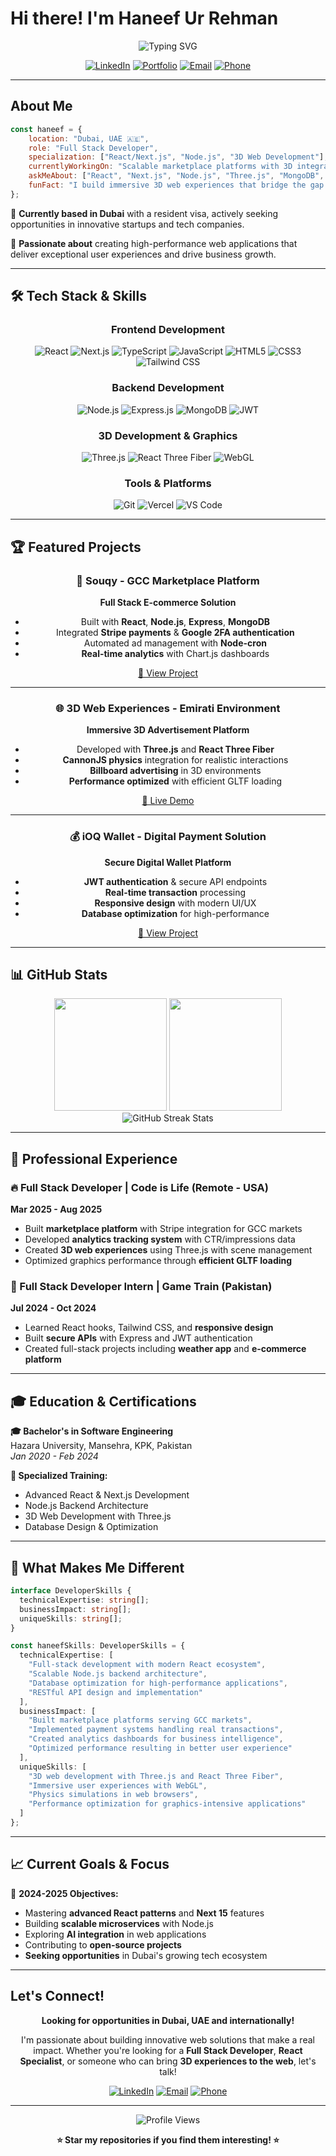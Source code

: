 # Hi there! I'm Haneef Ur Rehman

<div align="center">
  <img src="https://readme-typing-svg.herokuapp.com?font=Fira+Code&pause=1000&color=00D9FF&center=true&vCenter=true&width=435&lines=Full+Stack+Developer;React+%7C+Next.js+%7C+Node.js;3D+Web+Developer;Building+Amazing+Experiences" alt="Typing SVG" />
</div>

<div align="center">
  
  [![LinkedIn](https://img.shields.io/badge/LinkedIn-0077B5?style=for-the-badge&logo=linkedin&logoColor=white)](https://linkedin.com/in/haneef-ur-rehman)
  [![Portfolio](https://img.shields.io/badge/Portfolio-FF5722?style=for-the-badge&logo=todoist&logoColor=white)](#)
  [![Email](https://img.shields.io/badge/Email-D14836?style=for-the-badge&logo=gmail&logoColor=white)](mailto:haneefr777@gmail.com)
  [![Phone](https://img.shields.io/badge/Phone-25D366?style=for-the-badge&logo=whatsapp&logoColor=white)](tel:+971507462169)
  
</div>

---

##  About Me

```javascript
const haneef = {
    location: "Dubai, UAE 🇦🇪",
    role: "Full Stack Developer",
    specialization: ["React/Next.js", "Node.js", "3D Web Development"],
    currentlyWorkingOn: "Scalable marketplace platforms with 3D integrations",
    askMeAbout: ["React", "Next.js", "Node.js", "Three.js", "MongoDB", "Performance Optimization"],
    funFact: "I build immersive 3D web experiences that bridge the gap between web and reality! 🌟"
};
```

💼 **Currently based in Dubai** with a resident visa, actively seeking opportunities in innovative startups and tech companies.

🎯 **Passionate about** creating high-performance web applications that deliver exceptional user experiences and drive business growth.

---

## 🛠️ Tech Stack & Skills

<div align="center">

### Frontend Development
![React](https://img.shields.io/badge/React-20232A?style=for-the-badge&logo=react&logoColor=61DAFB)
![Next.js](https://img.shields.io/badge/Next.js-000000?style=for-the-badge&logo=next.js&logoColor=white)
![TypeScript](https://img.shields.io/badge/TypeScript-007ACC?style=for-the-badge&logo=typescript&logoColor=white)
![JavaScript](https://img.shields.io/badge/JavaScript-F7DF1E?style=for-the-badge&logo=javascript&logoColor=black)
![HTML5](https://img.shields.io/badge/HTML5-E34F26?style=for-the-badge&logo=html5&logoColor=white)
![CSS3](https://img.shields.io/badge/CSS3-1572B6?style=for-the-badge&logo=css3&logoColor=white)
![Tailwind CSS](https://img.shields.io/badge/Tailwind_CSS-38B2AC?style=for-the-badge&logo=tailwind-css&logoColor=white)

### Backend Development
![Node.js](https://img.shields.io/badge/Node.js-43853D?style=for-the-badge&logo=node.js&logoColor=white)
![Express.js](https://img.shields.io/badge/Express.js-404D59?style=for-the-badge&logo=express&logoColor=white)
![MongoDB](https://img.shields.io/badge/MongoDB-4EA94B?style=for-the-badge&logo=mongodb&logoColor=white)
![JWT](https://img.shields.io/badge/JWT-black?style=for-the-badge&logo=JSON%20web%20tokens)

### 3D Development & Graphics
![Three.js](https://img.shields.io/badge/Three.js-000000?style=for-the-badge&logo=three.js&logoColor=white)
![React Three Fiber](https://img.shields.io/badge/React_Three_Fiber-000000?style=for-the-badge&logo=react&logoColor=white)
![WebGL](https://img.shields.io/badge/WebGL-990000?style=for-the-badge&logo=webgl&logoColor=white)

### Tools & Platforms
![Git](https://img.shields.io/badge/Git-F05032?style=for-the-badge&logo=git&logoColor=white)
![Vercel](https://img.shields.io/badge/Vercel-000000?style=for-the-badge&logo=vercel&logoColor=white)
![VS Code](https://img.shields.io/badge/VS_Code-0078D4?style=for-the-badge&logo=visual%20studio%20code&logoColor=white)

</div>

---

## 🏆 Featured Projects

<div align="center">

### 🛒 Souqy - GCC Marketplace Platform
**Full Stack E-commerce Solution**
- Built with **React**, **Node.js**, **Express**, **MongoDB**
- Integrated **Stripe payments** & **Google 2FA authentication**
- Automated ad management with **Node-cron**
- **Real-time analytics** with Chart.js dashboards

[🔗 View Project](test.souqy.io)

---

### 🌐 3D Web Experiences - Emirati Environment
**Immersive 3D Advertisement Platform**
- Developed with **Three.js** and **React Three Fiber**
- **CannonJS physics** integration for realistic interactions
- **Billboard advertising** in 3D environments
- **Performance optimized** with efficient GLTF loading

[🔗 Live Demo](test.emirati.com)

---

### 💰 iOQ Wallet - Digital Payment Solution
**Secure Digital Wallet Platform**
- **JWT authentication** & secure API endpoints
- **Real-time transaction** processing
- **Responsive design** with modern UI/UX
- **Database optimization** for high-performance

[🔗 View Project](ioq.app)

</div>

---

## 📊 GitHub Stats

<div align="center">
  <img height="180em" src="https://github-readme-stats.vercel.app/api?username=hr777x&show_icons=true&theme=tokyonight&include_all_commits=true&count_private=true"/>
  <img height="180em" src="https://github-readme-stats.vercel.app/api/top-langs/?username=hr777x&layout=compact&langs_count=7&theme=tokyonight"/>
</div>

<div align="center">
  <img src="https://github-readme-streak-stats.herokuapp.com/?user=hr777x&theme=tokyonight" alt="GitHub Streak Stats"/>
</div>

---

## 💼 Professional Experience

### 🔥 Full Stack Developer | Code is Life (Remote - USA)
**Mar 2025 - Aug 2025**
- Built **marketplace platform** with Stripe integration for GCC markets
- Developed **analytics tracking system** with CTR/impressions data
- Created **3D web experiences** using Three.js with scene management
- Optimized graphics performance through **efficient GLTF loading**

### 🚂 Full Stack Developer Intern | Game Train (Pakistan)
**Jul 2024 - Oct 2024**
- Learned React hooks, Tailwind CSS, and **responsive design**
- Built **secure APIs** with Express and JWT authentication
- Created full-stack projects including **weather app** and **e-commerce platform**

---

## 🎓 Education & Certifications

**🎓 Bachelor's in Software Engineering**  
Hazara University, Mansehra, KPK, Pakistan  
*Jan 2020 - Feb 2024*

**📜 Specialized Training:**
- Advanced React & Next.js Development
- Node.js Backend Architecture
- 3D Web Development with Three.js
- Database Design & Optimization

---

## 🌟 What Makes Me Different

```typescript
interface DeveloperSkills {
  technicalExpertise: string[];
  businessImpact: string[];
  uniqueSkills: string[];
}

const haneefSkills: DeveloperSkills = {
  technicalExpertise: [
    "Full-stack development with modern React ecosystem",
    "Scalable Node.js backend architecture",
    "Database optimization for high-performance applications",
    "RESTful API design and implementation"
  ],
  businessImpact: [
    "Built marketplace platforms serving GCC markets",
    "Implemented payment systems handling real transactions",
    "Created analytics dashboards for business intelligence",
    "Optimized performance resulting in better user experience"
  ],
  uniqueSkills: [
    "3D web development with Three.js and React Three Fiber",
    "Immersive user experiences with WebGL",
    "Physics simulations in web browsers",
    "Performance optimization for graphics-intensive applications"
  ]
};
```

---

## 📈 Current Goals & Focus

🎯 **2024-2025 Objectives:**
- Mastering **advanced React patterns** and **Next 15** features
- Building **scalable microservices** with Node.js
- Exploring **AI integration** in web applications
- Contributing to **open-source projects**
- **Seeking opportunities** in Dubai's growing tech ecosystem

---

##  Let's Connect!

<div align="center">

**Looking for opportunities in Dubai, UAE and internationally!**

I'm passionate about building innovative web solutions that make a real impact. Whether you're looking for a **Full Stack Developer**, **React Specialist**, or someone who can bring **3D experiences to the web**, let's talk!

[![LinkedIn](https://img.shields.io/badge/LinkedIn-Let's_Connect-blue?style=for-the-badge&logo=linkedin)](https://linkedin.com/in/haneef-ur-rehman)
[![Email](https://img.shields.io/badge/Email-haneefr777@gmail.com-red?style=for-the-badge&logo=gmail)](mailto:haneefr777@gmail.com)
[![Phone](https://img.shields.io/badge/Phone-+971_507_462_169-green?style=for-the-badge&logo=whatsapp)](tel:+971507462169)

</div>

---

<div align="center">
  <img src="https://komarev.com/ghpvc/?username=hr777x&color=blueviolet&style=for-the-badge" alt="Profile Views"/>
</div>

<div align="center">
  
**⭐ Star my repositories if you find them interesting! ⭐**

</div>
